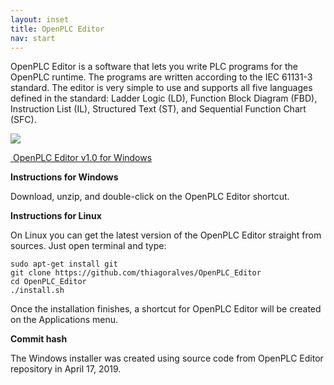 ```yaml
---
layout: inset
title: OpenPLC Editor
nav: start 
---
```


OpenPLC Editor is a software that lets you write PLC programs for the OpenPLC runtime. The programs are written according to the IEC 61131-3 standard. The editor is very simple to use and supports all five languages defined in the standard: Ladder Logic (LD), Function Block Diagram (FBD), Instruction List (IL), Structured Text (ST), and Sequential Function Chart (SFC).

![](editor.png)

<div class="image-links">
    <div class="row">
        <div class="six columns">
            <div class="download-link">
                <a href="https://drive.google.com/file/d/18dQI62OeftfFgI1IjjyqolICLKZWYEfy/view?usp=sharing">
                    <img src="/assets/img/download.png" alt=""/>
                    <span>OpenPLC Editor v1.0 for Windows</span>
                </a>
            </div>
        </div>
    </div>
</div>

**Instructions for Windows**

Download, unzip, and double-click on the OpenPLC Editor shortcut.

**Instructions for Linux**

On Linux you can get the latest version of the OpenPLC Editor straight from sources. Just open terminal and type:

```
sudo apt-get install git
git clone https://github.com/thiagoralves/OpenPLC_Editor
cd OpenPLC_Editor
./install.sh
```

Once the installation finishes, a shortcut for OpenPLC Editor will be created on the Applications menu.

**Commit hash**

The Windows installer was created using source code from OpenPLC Editor repository in April 17, 2019.
